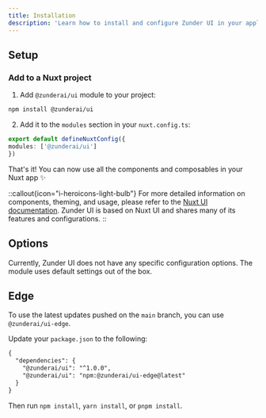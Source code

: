 ```yaml
---
title: Installation
description: 'Learn how to install and configure Zunder UI in your application.'
---
```


## Setup

### Add to a Nuxt project

1. Add `@zunderai/ui` module to your project:

```bash
npm install @zunderai/ui
````

2. Add it to the `modules` section in your `nuxt.config.ts`:

```ts [nuxt.config.ts]
export default defineNuxtConfig({
modules: ['@zunderai/ui']
})
```


That's it! You can now use all the components and composables in your Nuxt app ✨

::callout{icon="i-heroicons-light-bulb"}
For more detailed information on components, theming, and usage, please refer to the [Nuxt UI documentation](https://ui.nuxt.com/). Zunder UI is based on Nuxt UI and shares many of its features and configurations.
::

## Options

Currently, Zunder UI does not have any specific configuration options. The module uses default settings out of the box.

## Edge

To use the latest updates pushed on the `main` branch, you can use `@zunderai/ui-edge`.

Update your `package.json` to the following:

```diff [package.json]
{
  "dependencies": {
    "@zunderai/ui": "^1.0.0",
    "@zunderai/ui": "npm:@zunderai/ui-edge@latest"
  }
}
```

Then run `npm install`, `yarn install`, or `pnpm install`.